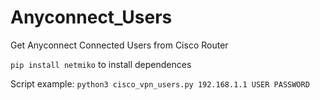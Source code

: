 # Anyconnect_Users
Get Anyconnect Connected Users from Cisco Router 

`pip install netmiko` to install dependences

Script example: `python3 cisco_vpn_users.py 192.168.1.1 USER PASSWORD`

